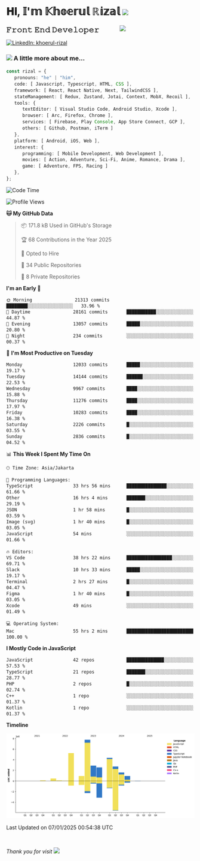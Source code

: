 <h1> 𝐇𝐢, 𝕀'𝕞 𝕂𝕙𝕠𝕖𝕣𝕦𝕝 ℝ𝕚𝕫𝕒𝕝 <img src="https://media.giphy.com/media/mGcNjsfWAjY5AEZNw6/giphy.gif" width="50"></h1>
<img align='right' src="https://media.giphy.com/media/v1.Y2lkPTc5MGI3NjExOWI2ajR2NGJubzBsZHFuaHMwajRrcDNsNXJwOG8yb3F0NjhkNXF4OSZlcD12MV9pbnRlcm5hbF9naWZfYnlfaWQmY3Q9cw/fkZukR450RQ1qnGaq9/giphy.gif" width="200">
<strong style="font-size:20px;">𝙵𝚛𝚘𝚗𝚝 𝙴𝚗𝚍 𝙳𝚎𝚟𝚎𝚕𝚘𝚙𝚎𝚛</strong>
</p></em>

[![LinkedIn: khoerul-rizal](https://img.shields.io/badge/khoerul--rizal-blue?style=flat-square&logo=Linkedin&logoColor=white&link=https://www.linkedin.com/in/khoerul-rizal/)](https://www.linkedin.com/in/khoerul-rizal/)

### <img src="https://media.giphy.com/media/VgCDAzcKvsR6OM0uWg/giphy.gif" width="50"> A little more about me...

```typescript
const rizal = {
   pronouns: "he" | "him",
   code: [ Javascript, Typescript, HTML, CSS ],
   framework: [ React, React Native, Next, TailwindCSS ],
   stateManagement: [ Redux, Zustand, Jotai, Context, MobX, Recoil ],
   tools: {
      textEditor: [ Visual Studio Code, Android Studio, Xcode ],
      browser: [ Arc, Firefox, Chrome ],
      services: [ Firebase, Play Console, App Store Connect, GCP ],
      others: [ Github, Postman, iTerm ]
   },
   platform: [ Android, iOS, Web ],
   interest: {
      programming: [ Mobile Development, Web Development ],
      movies: [ Action, Adventure, Sci-Fi, Anime, Romance, Drama ],
      game: [ Adventure, FPS, Racing ]
   },
};
```

<!--START_SECTION:waka-->
![Code Time](http://img.shields.io/badge/Code%20Time-2%2C003%20hrs%2043%20mins-blue)

![Profile Views](http://img.shields.io/badge/Profile%20Views-0-blue)

**🐱 My GitHub Data** 

> 📦 171.8 kB Used in GitHub's Storage 
 > 
> 🏆 68 Contributions in the Year 2025
 > 
> 💼 Opted to Hire
 > 
> 📜 34 Public Repositories 
 > 
> 🔑 8 Private Repositories 
 > 
**I'm an Early 🐤** 

```text
🌞 Morning                21313 commits       ████████░░░░░░░░░░░░░░░░░   33.96 % 
🌆 Daytime                28161 commits       ███████████░░░░░░░░░░░░░░   44.87 % 
🌃 Evening                13057 commits       █████░░░░░░░░░░░░░░░░░░░░   20.80 % 
🌙 Night                  234 commits         ░░░░░░░░░░░░░░░░░░░░░░░░░   00.37 % 
```
📅 **I'm Most Productive on Tuesday** 

```text
Monday                   12033 commits       █████░░░░░░░░░░░░░░░░░░░░   19.17 % 
Tuesday                  14144 commits       ██████░░░░░░░░░░░░░░░░░░░   22.53 % 
Wednesday                9967 commits        ████░░░░░░░░░░░░░░░░░░░░░   15.88 % 
Thursday                 11276 commits       ████░░░░░░░░░░░░░░░░░░░░░   17.97 % 
Friday                   10283 commits       ████░░░░░░░░░░░░░░░░░░░░░   16.38 % 
Saturday                 2226 commits        █░░░░░░░░░░░░░░░░░░░░░░░░   03.55 % 
Sunday                   2836 commits        █░░░░░░░░░░░░░░░░░░░░░░░░   04.52 % 
```


📊 **This Week I Spent My Time On** 

```text
🕑︎ Time Zone: Asia/Jakarta

💬 Programming Languages: 
TypeScript               33 hrs 56 mins      ███████████████░░░░░░░░░░   61.66 % 
Other                    16 hrs 4 mins       ███████░░░░░░░░░░░░░░░░░░   29.19 % 
JSON                     1 hr 58 mins        █░░░░░░░░░░░░░░░░░░░░░░░░   03.59 % 
Image (svg)              1 hr 40 mins        █░░░░░░░░░░░░░░░░░░░░░░░░   03.05 % 
JavaScript               54 mins             ░░░░░░░░░░░░░░░░░░░░░░░░░   01.66 % 

🔥 Editors: 
VS Code                  38 hrs 22 mins      █████████████████░░░░░░░░   69.71 % 
Slack                    10 hrs 33 mins      █████░░░░░░░░░░░░░░░░░░░░   19.17 % 
Terminal                 2 hrs 27 mins       █░░░░░░░░░░░░░░░░░░░░░░░░   04.47 % 
Figma                    1 hr 40 mins        █░░░░░░░░░░░░░░░░░░░░░░░░   03.05 % 
Xcode                    49 mins             ░░░░░░░░░░░░░░░░░░░░░░░░░   01.49 % 

💻 Operating System: 
Mac                      55 hrs 2 mins       █████████████████████████   100.00 % 
```

**I Mostly Code in JavaScript** 

```text
JavaScript               42 repos            ██████████████░░░░░░░░░░░   57.53 % 
TypeScript               21 repos            ███████░░░░░░░░░░░░░░░░░░   28.77 % 
PHP                      2 repos             █░░░░░░░░░░░░░░░░░░░░░░░░   02.74 % 
C++                      1 repo              ░░░░░░░░░░░░░░░░░░░░░░░░░   01.37 % 
Kotlin                   1 repo              ░░░░░░░░░░░░░░░░░░░░░░░░░   01.37 % 
```



**Timeline**

![Lines of Code chart](https://raw.githubusercontent.com/khoerulrizal/khoerulrizal/main/assets/bar_graph.png)


 Last Updated on 07/01/2025 00:54:38 UTC
<!--END_SECTION:waka-->
</details>
<br/>

<em>Thank you for visit</em> <img src="https://media.giphy.com/media/v1.Y2lkPTc5MGI3NjExcHdvNm1qZWtjaGw0ZjdwM3Z3NnY2dHlueTVuODBta2FiY20wM2YybSZlcD12MV9pbnRlcm5hbF9naWZfYnlfaWQmY3Q9cw/tV25tpdKqdFa9x81k2/giphy.gif" width="40">
